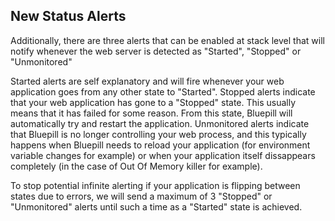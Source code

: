 ## New Status Alerts

Additionally, there are three alerts that can be enabled at stack level that will notify whenever the web server is detected as "Started", "Stopped" or "Unmonitored"

Started alerts are self explanatory and will fire whenever your web application goes from any other state to "Started". Stopped alerts indicate that your web application has gone to a "Stopped" state. This usually means that it has failed for some reason. From this state, Bluepill will automatically try and restart the application. Unmonitored alerts indicate that Bluepill is no longer controlling your web process, and this typically happens when Bluepill needs to reload your application (for environment variable changes for example) or when your application itself dissappears completely (in the case of Out Of Memory killer for example).

To stop potential infinite alerting if your application is flipping between states due to errors, we will send a maximum of 3 "Stopped" or "Unmonitored" alerts until such a time as a "Started" state is achieved.
